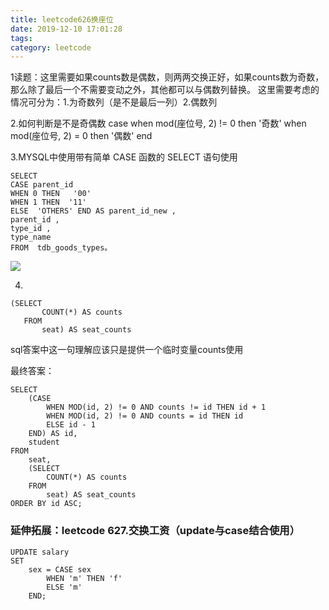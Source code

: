 ```yaml
---
title: leetcode626换座位
date: 2019-12-10 17:01:28
tags:
category: leetcode
---
```


1读题：这里需要如果counts数是偶数，则两两交换正好，如果counts数为奇数，那么除了最后一个不需要变动之外，其他都可以与偶数列替换。
这里需要考虑的情况可分为：1.为奇数列（是不是最后一列）2.偶数列


2.如何判断是不是奇偶数
case
      when mod(座位号, 2) != 0  then  '奇数'
      when mod(座位号, 2)  = 0  then  '偶数'
end


3.MYSQL中使用带有简单 CASE 函数的 SELECT 语句使用
```
SELECT  
CASE parent_id 
WHEN 0 THEN   '00'
WHEN 1 THEN  '11'
ELSE  'OTHERS' END AS parent_id_new ,
parent_id ,
type_id ,
type_name
FROM  tdb_goods_types。
```
![](https://www.blog.starmoon.tech/img/leetcode626.png)

4.
 ```
 (SELECT
        COUNT(*) AS counts
    FROM
        seat) AS seat_counts
```
sql答案中这一句理解应该只是提供一个临时变量counts使用

最终答案：
```
SELECT
    (CASE
        WHEN MOD(id, 2) != 0 AND counts != id THEN id + 1
        WHEN MOD(id, 2) != 0 AND counts = id THEN id
        ELSE id - 1
    END) AS id,
    student
FROM
    seat,
    (SELECT
        COUNT(*) AS counts
    FROM
        seat) AS seat_counts
ORDER BY id ASC;
```

### 延伸拓展：leetcode 627.交换工资（update与case结合使用）
```
UPDATE salary
SET
    sex = CASE sex
        WHEN 'm' THEN 'f'
        ELSE 'm'
    END;
```